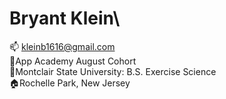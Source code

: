 # Bryant Klein\

:mailbox: kleinb1616@gmail.com\
:book:App Academy August Cohort\
:school:Montclair State University: B.S. Exercise Science\
:house:Rochelle Park, New Jersey

